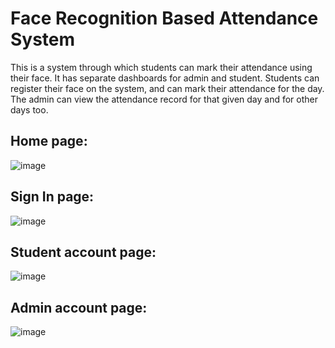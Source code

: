 # Face Recognition Based Attendance System
This is a system through which students can mark their attendance using their face. It has separate dashboards for admin and student. Students can register their face on the system, and can mark their attendance for the day. The admin can view the attendance record for that given day and for other days too.

## Home page:

![image](https://github.com/Dhairya004/Face-Recognition-Based-Attendance-System/assets/84791206/c8cb5e9b-6a99-4438-af6a-4c028ed1441d)

## Sign In page:

![image](https://github.com/Dhairya004/Face-Recognition-Based-Attendance-System/assets/84791206/37abef6d-a801-4c30-bff3-79cfd33ec35b)

## Student account page:

![image](https://github.com/Dhairya004/Face-Recognition-Based-Attendance-System/assets/84791206/83883daf-f00b-4ec0-bfbd-9c7ef20e51d2)

## Admin account page:

![image](https://github.com/Dhairya004/Face-Recognition-Based-Attendance-System/assets/84791206/5eaa9573-1044-4a9d-8b28-38bc3d276871)



